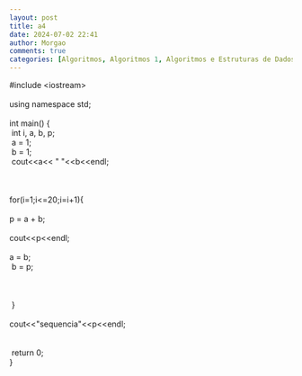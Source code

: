 ```yaml
---
layout: post
title: a4
date: 2024-07-02 22:41
author: Morgao
comments: true
categories: [Algoritmos, Algoritmos 1, Algoritmos e Estruturas de Dados, beecrowd, Linguagem C, Programação]
---
```

#include &lt;iostream&gt;<br />
<br />
using namespace std;<br />
<br />
int main() {<br />
<span style="white-space: pre;"> </span>int i, a, b, p;<br />
<span style="white-space: pre;"> </span>a = 1;<br />
<span style="white-space: pre;"> </span>b = 1;<br />
<span style="white-space: pre;"> </span>cout&lt;&lt;a&lt;&lt; " "&lt;&lt;b&lt;&lt;endl;<br />
<span style="white-space: pre;"> </span><br />
<span style="white-space: pre;"> </span>for(i=1;i&lt;=20;i=i+1){<br />
<span style="white-space: pre;"> </span> p = a + b;<br />
<span style="white-space: pre;"> </span>cout&lt;&lt;p&lt;&lt;endl;<br />
<span style="white-space: pre;"> </span>a = b;<br />
<span style="white-space: pre;"> </span>b = p;<br />
<span style="white-space: pre;"> </span><br />
<br />
<span style="white-space: pre;"> </span><br />
<span style="white-space: pre;"> </span>}<br />
<span style="white-space: pre;"> </span>cout&lt;&lt;"sequencia"&lt;&lt;p&lt;&lt;endl;<br />
<span style="white-space: pre;"> </span><br />
<span style="white-space: pre;"> </span><br />
<span style="white-space: pre;"> </span>return 0;<br />
}
